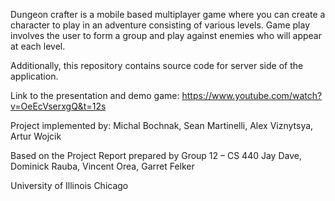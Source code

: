 Dungeon crafter is a mobile based multiplayer game where you can create a
character to play in an adventure consisting of various levels. Game play
involves the user to form a group and play against enemies who will appear at
each level.

Additionally, this repository contains source code for server side of the application. 

Link to the presentation and demo game:
https://www.youtube.com/watch?v=OeEcVserxgQ&t=12s

Project implemented by:
Michal Bochnak,
Sean Martinelli,
Alex Viznytsya,
Artur Wojcik 

Based on the Project Report prepared by Group 12 – CS 440 
Jay Dave, 
Dominick Rauba,
Vincent Orea, 
Garret Felker

University of Illinois Chicago
